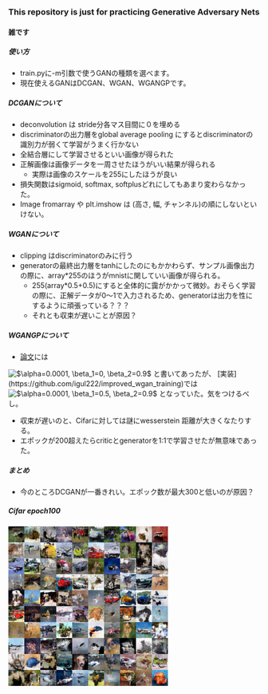 ### This repository is just for practicing Generative Adversary Nets

#### 雑です

##### 使い方
- train.pyに-m引数で使うGANの種類を選べます。
- 現在使えるGANはDCGAN、WGAN、WGANGPです。

##### DCGANについて
- deconvolution は stride分各マス目間に０を埋める
- discriminatorの出力層をglobal average pooling にするとdiscriminatorの識別力が弱くて学習がうまく行かない
- 全結合層にして学習させるといい画像が得られた
- 正解画像は画像データを一周させたほうがいい結果が得られる
    - 実際は画像のスケールを255にしたほうが良い
- 損失関数はsigmoid, softmax, softplusどれにしてもあまり変わらなかった。
- Image fromarray や plt.imshow は (高さ, 幅, チャンネル)の順にしないといけない。


##### WGANについて
- clipping はdiscriminatorのみに行う
- generatorの最終出力層をtanhにしたのにもかかわらず、サンプル画像出力の際に、array*255のほうがmnistに関していい画像が得られる。
  - 255(array*0.5+0.5)にすると全体的に靄がかかって微妙。おそらく学習の際に、正解データが0〜1で入力されるため、generatorは出力を性にするように頑張っている？？？
  - それとも収束が遅いことが原因？

##### WGANGPについて
- [論文](https://arxiv.org/abs/1704.00028)には  
<img src="https://latex.codecogs.com/gif.latex?$\alpha=0.0001,&space;\beta_1=0,&space;\beta_2=0.9$" title="$\alpha=0.0001, \beta_1=0, \beta_2=0.9$" />  
と書いてあったが、
[実装](https://github.com/igul222/improved_wgan_training)では  
<img src="https://latex.codecogs.com/gif.latex?$\alpha=0.0001,&space;\beta_1=0,&space;\beta_2=0.9$" title="$\alpha=0.0001, \beta_1=0.5, \beta_2=0.9$" />  
となっていた。気をつけるべし。

- 収束が遅いのと、Cifarに対しては謎にwesserstein 距離が大きくなたりする。
- エポックが200超えたらcriticとgeneratorを1:1で学習させたが無意味であった。


##### まとめ
- 今のところDCGANが一番きれい。エポック数が最大300と低いのが原因？

##### Cifar epoch100
![Cifar epoch1](https://github.com/min9813/GAN/blob/master/sample_image/cifar/image_epoch_0100.png)
